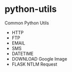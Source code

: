 # python-utils
Common Python Utils

* HTTP
* FTP
* EMAIL
* SMS
* DATETIME
* DOWNLOAD Google Image
* FLASK NTLM Request
